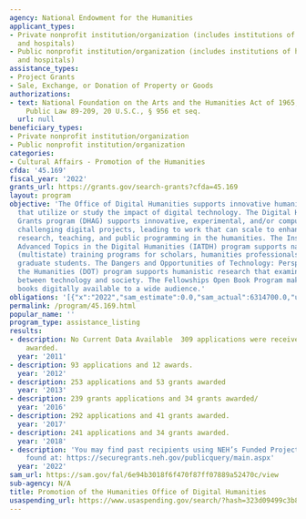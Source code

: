 ```yaml
---
agency: National Endowment for the Humanities
applicant_types:
- Private nonprofit institution/organization (includes institutions of higher education
  and hospitals)
- Public nonprofit institution/organization (includes institutions of higher education
  and hospitals)
assistance_types:
- Project Grants
- Sale, Exchange, or Donation of Property or Goods
authorizations:
- text: National Foundation on the Arts and the Humanities Act of 1965, as amended,
    Public Law 89-209, 20 U.S.C., § 956 et seq.
  url: null
beneficiary_types:
- Private nonprofit institution/organization
- Public nonprofit institution/organization
categories:
- Cultural Affairs - Promotion of the Humanities
cfda: '45.169'
fiscal_year: '2022'
grants_url: https://grants.gov/search-grants?cfda=45.169
layout: program
objective: 'The Office of Digital Humanities supports innovative humanities projects
  that utilize or study the impact of digital technology. The Digital Humanities Advancement
  Grants program (DHAG) supports innovative, experimental, and/or computationally
  challenging digital projects, leading to work that can scale to enhance scholarly
  research, teaching, and public programming in the humanities. The Institutes for
  Advanced Topics in the Digital Humanities (IATDH) program supports national or regional
  (multistate) training programs for scholars, humanities professionals, and advanced
  graduate students. The Dangers and Opportunities of Technology: Perspectives from
  the Humanities (DOT) program supports humanistic research that examines the relationship
  between technology and society. The Fellowships Open Book Program makes humanities
  books digitally available to a wide audience.'
obligations: '[{"x":"2022","sam_estimate":0.0,"sam_actual":6314700.0,"usa_spending_actual":13252962.86},{"x":"2023","sam_estimate":8105000.0,"sam_actual":0.0,"usa_spending_actual":7254947.36},{"x":"2024","sam_estimate":6875000.0,"sam_actual":0.0,"usa_spending_actual":7583387.25}]'
permalink: /program/45.169.html
popular_name: ''
program_type: assistance_listing
results:
- description: No Current Data Available  309 applications were received and 66 grants
    awarded.
  year: '2011'
- description: 93 applications and 12 awards.
  year: '2012'
- description: 253 applications and 53 grants awarded
  year: '2013'
- description: 239 grants applications and 34 grants awarded/
  year: '2016'
- description: 292 applications and 41 grants awarded.
  year: '2017'
- description: 241 applications and 34 grants awarded.
  year: '2018'
- description: 'You may find past recipients using NEH’s Funded Projects Query Form,
    found at: https://securegrants.neh.gov/publicquery/main.aspx'
  year: '2022'
sam_url: https://sam.gov/fal/6e94b3018f6f470f87ff07889a52470c/view
sub-agency: N/A
title: Promotion of the Humanities Office of Digital Humanities
usaspending_url: https://www.usaspending.gov/search/?hash=323d09499c3b89622323f21c08965b70
---
```

